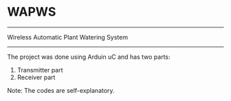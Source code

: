 # WAPWS
_________________________________________________________________
Wireless Automatic Plant Watering System
_________________________________________________________________

The project was done using Arduin uC and has two parts:
1. Transmitter part
2. Receiver part

Note: The codes are self-explanatory.
